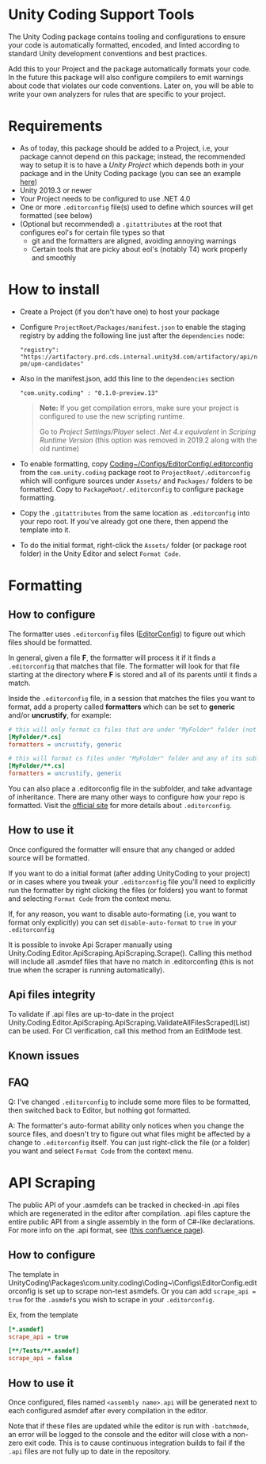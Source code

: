 # Unity Coding Support Tools

The Unity Coding package contains tooling and configurations to ensure your code is automatically formatted, encoded, and linted according to standard Unity development conventions and best practices.

Add this to your Project and the package automatically formats your code. In the future this package will also configure compilers to emit warnings about code that violates our code conventions. Later on, you will be able to write your own analyzers for rules that are specific to your project.

# Requirements

- As of today, this package should be added to a Project, i.e, your package cannot depend on this package; instead, the recommended way to setup it is to have a *Unity Project* which depends both in your package and in the Unity Coding package (you can see an example [here](https://github.cds.internal.unity3d.com/unity/com.unity.coding/tree/master/UnityCoding))
- Unity 2019.3 or newer
- Your Project needs to be configured to use .NET 4.0
- One or more `.editorconfig` file(s) used to define which sources will get formatted (see below)
- (Optional but recommended) a `.gitattributes` at the root that configures eol's for certain file types so that
  - git and the formatters are aligned, avoiding annoying warnings
  - Certain tools that are picky about eol's (notably T4) work properly and smoothly

# How to install

- Create a Project (if you don't have one) to host your package

- Configure `ProjectRoot/Packages/manifest.json` to enable the staging registry by adding the following line just after the `dependencies` node:

    `"registry": "https://artifactory.prd.cds.internal.unity3d.com/artifactory/api/npm/upm-candidates"`

- Also in the manifest.json, add this line to the `dependencies` section

    `"com.unity.coding" : "0.1.0-preview.13"`

    > **Note:** If you get compilation errors, make sure your project is configured to use the new scripting runtime.
    >
    > Go to *Project Settings/Player* select *.Net 4.x equivalent* in *Scriping Runtime Version* (this option was removed in 2019.2 along with the old runtime)

- To enable formatting, copy [Coding~/Configs/EditorConfig/.editorconfig](Coding~/Configs/EditorConfig/.editorconfig) from the `com.unity.coding` package root to `ProjectRoot/.editorconfig` which will configure sources under `Assets/` and `Packages/` folders to be formatted. Copy to `PackageRoot/.editorconfig` to configure package formatting.

- Copy the `.gitattributes` from the same location as `.editorconfig` into your repo root. If you've already got one there, then append the template into it.

- To do the initial format, right-click the `Assets/` folder (or package root folder) in the Unity Editor and select `Format Code`.

# Formatting

## How to configure

The formatter uses `.editorconfig` files ([EditorConfig](https://editorconfig.org/)) to figure out which files should be formatted.

In general, given a file **F**, the formatter will process it if it finds a `.editorconfig` that matches that file. The formatter will look for that file starting at the directory where **F** is stored and all of its parents until it finds a match.

Inside the `.editorconfig` file, in a session that matches the files you want to format, add a property called **formatters** which can be set to **generic** and/or **uncrustify**, for example:

```ini
# this will only format cs files that are under "MyFolder" folder (not in subfolders)
[MyFolder/*.cs]
formatters = uncrustify, generic

# this will format cs files under "MyFolder" folder and any of its subfolders
[MyFolder/**.cs]
formatters = uncrustify, generic
```

You can also place a .editorconfig file in the subfolder, and take advantage of inheritance. There are many other ways to configure how your repo is formatted. Visit the [official site](https://editorconfig.org/) for more details about `.editorconfig`.

## How to use it

Once configured the formatter will ensure that any changed or added source will be formatted.

If you want to do a initial format (after adding UnityCoding to your project) or in cases where you tweak your `.editorconfig` file you'll need to explicitly run the formatter by right clicking the files (or folders) you want to format and selecting `Format Code` from the context menu.

If, for any reason, you want to disable auto-formating (i.e, you want to format only explicitly) you can set `disable-auto-format` to `true` in your `.editorconfig`

It is possible to invoke Api Scraper manually using Unity.Coding.Editor.ApiScraping.ApiScraping.Scrape(). Calling this method will include all .asmdef files that have no match in .editorconfing (this is not true when the scraper is running automatically).

## Api files integrity 

To validate if .api files are up-to-date in the project Unity.Coding.Editor.ApiScraping.ApiScraping.ValidateAllFilesScraped(List<string>) can be used. For CI verification, call this method from an EditMode test. 

## Known issues

## FAQ

Q: I've changed `.editorconfig` to include some more files to be formatted, then switched back to Editor, but nothing got formatted.

A: The formatter's auto-format ability only notices when you change the source files, and doesn't try to figure out what files might be affected by a change to `.editorconfig` itself. You can just right-click the file (or a folder) you want and select `Format Code` from the context menu.

# API Scraping

The public API of your .asmdefs can be tracked in checked-in .api files which are regenerated in the editor after compilation. .api files capture the entire public API from a single assembly in the form of C#-like declarations. For more info on the .api format, see ([this confluence page](https://confluence.hq.unity3d.com/pages/viewpage.action?spaceKey=DEV&title=Tracking+API+Through+.api+and+.platform.api)).

## How to configure

The template in UnityCoding\Packages\com.unity.coding\Coding~\Configs\EditorConfig\.editorconfig is set up to scrape non-test asmdefs. Or you can add `scrape_api = true` for the `.asmdef`s you wish to scrape in your `.editorconfig`. 

Ex, from the template
```ini
[*.asmdef]
scrape_api = true

[**/Tests/**.asmdef]
scrape_api = false
```

## How to use it

Once configured, files named `<assembly name>.api` will be generated next to each configured asmdef after every compilation in the editor.

Note that if these files are updated while the editor is run with `-batchmode`, an error will be logged to the console and the editor will close with a non-zero exit code. This is to cause continuous integration builds to fail if the `.api` files are not fully up to date in the repository.